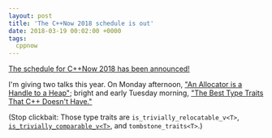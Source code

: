 ```yaml
---
layout: post
title: 'The C++Now 2018 schedule is out'
date: 2018-03-19 00:02:00 +0000
tags:
  cppnow
---
```


[The schedule for C++Now 2018 has been announced!](http://cppnow.org/announcements/2018/03/2018-program-announced/)

I'm giving two talks this year. On Monday afternoon,
["An Allocator is a Handle to a Heap"](https://cppnow2018.sched.com/event/EC6y/an-allocator-is-a-handle-to-a-heap);
bright and early Tuesday morning,
["The Best Type Traits That C++ Doesn't Have."](https://cppnow2018.sched.com/event/EC77/the-best-type-traits-that-c-doesnt-have)

(Stop clickbait: Those type traits are `is_trivially_relocatable_v<T>`,
[`is_trivially_comparable_v<T>`](/blog/2018/03/19/p0732r0-and-trivially-comparable/),
and `tombstone_traits<T>`.)
